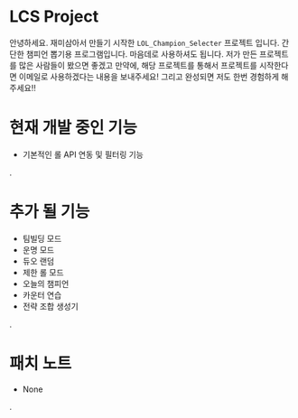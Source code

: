 # LCS Project
안녕하세요. 재미삼아서 만들기 시작한 `LOL_Champion_Selecter` 프로젝트 입니다.
간단한 챔피언 뽑기용 프로그램입니다. 마음데로 사용하셔도 됩니다. 저가 만든 프로젝트를 많은 사람들이 봤으면 좋겠고 만약에, 해당 프로젝트를 통해서 프로젝트를 시작한다면 이메일로 사용하겠다는 내용을 보내주세요! 그리고 완성되면 저도 한번 경험하게 해주세요!!

# 현재 개발 중인 기능
- 기본적인 롤 API 연동 및 필터링 기능

.

# 추가 될 기능
- 팀빌딩 모드
- 운명 모드
- 듀오 랜덤
- 제한 롤 모드
- 오늘의 챔피언
- 카운터 연습
- 전략 조합 생성기

.

# 패치 노트
- None

.